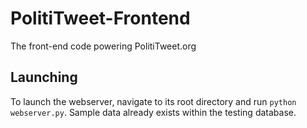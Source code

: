 # PolitiTweet-Frontend
The front-end code powering PolitiTweet.org

## Launching
To launch the webserver, navigate to its root directory and run `python webserver.py`. Sample data already exists within the testing database.
